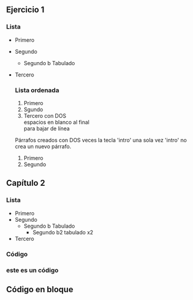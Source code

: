 ## Ejercicio 1  
### Lista
* Primero
* Segundo
    * Segundo b Tabulado  
* Tercero
  ### Lista ordenada
  1. Primero
  2. Sgundo 
  3. Tercero con DOS  
  espacios en blanco al final  
  para bajar de línea   

  Párrafos creados con DOS veces la tecla 'intro' una sola vez 'intro' no crea un nuevo párrafo.
  
    1. Primero
    2. Segundo
## Capítulo 2
### Lista
* Primero
* Segundo
    * Segundo b Tabulado
        * Segundo b2 tabulado x2
* Tercero
    
### Código
<html> <h3> este es un código </h3> </html>
<html>
<head></head>
<body>
<h2> Código en bloque</h2>
</body>
